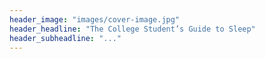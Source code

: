```yaml
---
header_image: "images/cover-image.jpg"
header_headline: "The College Student’s Guide to Sleep"
header_subheadline: "..."
---
```

